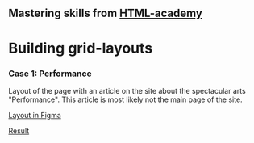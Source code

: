 ## Mastering skills from [HTML-academy](https://htmlacademy.ru/skills/grid-layout)

# Building grid-layouts

### Case 1: Performance

Layout of the page with an article on the site about the spectacular arts "Performance". 
This article is most likely not the main page of the site.

[Layout in Figma](https://www.figma.com/file/gceKiPC2449g3cwJE0G0ch/performance?t=FCKAKl91tQALAWXl-0)

[Result](https://alexkuryanov.github.io/htmlacademy-grid/performance/)
